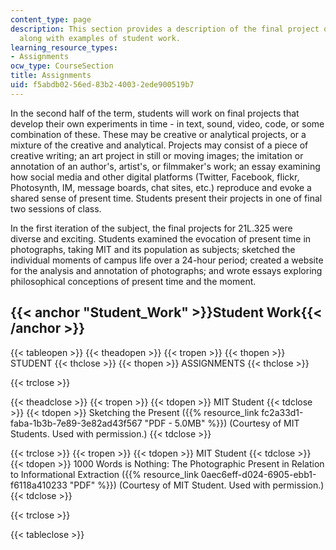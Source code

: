 ```yaml
---
content_type: page
description: This section provides a description of the final project of the course
  along with examples of student work.
learning_resource_types:
- Assignments
ocw_type: CourseSection
title: Assignments
uid: f5abdb02-56ed-83b2-4003-2ede900519b7
---
```


In the second half of the term, students will work on final projects that develop their own experiments in time - in text, sound, video, code, or some combination of these. These may be creative or analytical projects, or a mixture of the creative and analytical. Projects may consist of a piece of creative writing; an art project in still or moving images; the imitation or annotation of an author's, artist's, or filmmaker's work; an essay examining how social media and other digital platforms (Twitter, Facebook, flickr, Photosynth, IM, message boards, chat sites, etc.) reproduce and evoke a shared sense of present time. Students present their projects in one of final two sessions of class.

In the first iteration of the subject, the final projects for 21L.325 were diverse and exciting. Students examined the evocation of present time in photographs, taking MIT and its population as subjects; sketched the individual moments of campus life over a 24-hour period; created a website for the analysis and annotation of photographs; and wrote essays exploring philosophical conceptions of present time and the moment.

{{< anchor "Student_Work" >}}Student Work{{< /anchor >}}
--------------------------------------------------------

{{< tableopen >}}
{{< theadopen >}}
{{< tropen >}}
{{< thopen >}}
STUDENT
{{< thclose >}}
{{< thopen >}}
ASSIGNMENTS
{{< thclose >}}

{{< trclose >}}

{{< theadclose >}}
{{< tropen >}}
{{< tdopen >}}
MIT Student
{{< tdclose >}}
{{< tdopen >}}
Sketching the Present ({{% resource_link fc2a33d1-faba-1b3b-7e89-3e82ad43f567 "PDF - 5.0MB" %}}) (Courtesy of MIT Students. Used with permission.)
{{< tdclose >}}

{{< trclose >}}
{{< tropen >}}
{{< tdopen >}}
MIT Student
{{< tdclose >}}
{{< tdopen >}}
1000 Words is Nothing: The Photographic Present in Relation to Informational Extraction ({{% resource_link 0aec6eff-d024-6905-ebb1-f6118a410233 "PDF" %}}) (Courtesy of MIT Student. Used with permission.)
{{< tdclose >}}

{{< trclose >}}

{{< tableclose >}}